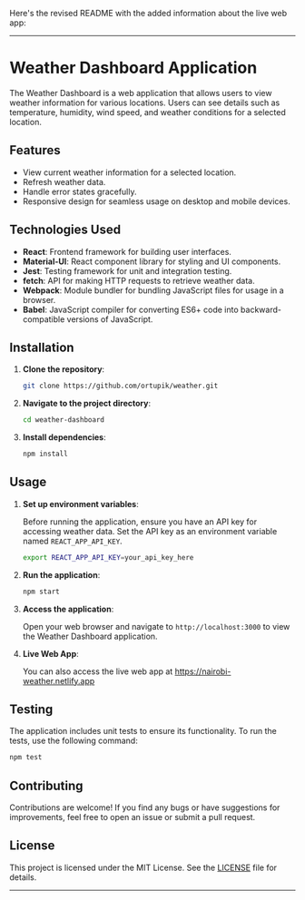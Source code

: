 Here's the revised README with the added information about the live web app:

---

# Weather Dashboard Application

The Weather Dashboard is a web application that allows users to view weather information for various locations. Users can see details such as temperature, humidity, wind speed, and weather conditions for a selected location.

## Features

- View current weather information for a selected location.
- Refresh weather data.
- Handle error states gracefully.
- Responsive design for seamless usage on desktop and mobile devices.

## Technologies Used

- **React**: Frontend framework for building user interfaces.
- **Material-UI**: React component library for styling and UI components.
- **Jest**: Testing framework for unit and integration testing.
- **fetch**: API for making HTTP requests to retrieve weather data.
- **Webpack**: Module bundler for bundling JavaScript files for usage in a browser.
- **Babel**: JavaScript compiler for converting ES6+ code into backward-compatible versions of JavaScript.

## Installation

1. **Clone the repository**:

   ```bash
   git clone https://github.com/ortupik/weather.git
   ```

2. **Navigate to the project directory**:

   ```bash
   cd weather-dashboard
   ```

3. **Install dependencies**:

   ```bash
   npm install
   ```

## Usage

1. **Set up environment variables**:

   Before running the application, ensure you have an API key for accessing weather data. Set the API key as an environment variable named `REACT_APP_API_KEY`.

   ```bash
   export REACT_APP_API_KEY=your_api_key_here
   ```

2. **Run the application**:

   ```bash
   npm start
   ```

3. **Access the application**:

   Open your web browser and navigate to `http://localhost:3000` to view the Weather Dashboard application.

4. **Live Web App**:

   You can also access the live web app at https://nairobi-weather.netlify.app

## Testing

The application includes unit tests to ensure its functionality. To run the tests, use the following command:

```bash
npm test
```

## Contributing

Contributions are welcome! If you find any bugs or have suggestions for improvements, feel free to open an issue or submit a pull request.

## License

This project is licensed under the MIT License. See the [LICENSE](LICENSE) file for details.

---